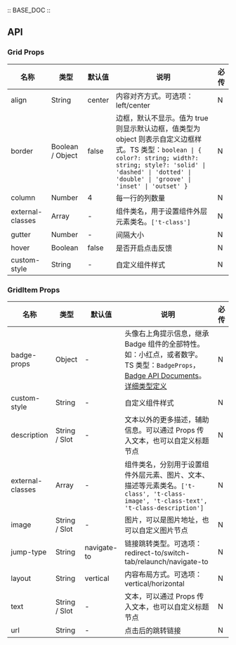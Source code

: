 :: BASE_DOC ::

## API
### Grid Props

名称 | 类型 | 默认值 | 说明 | 必传
-- | -- | -- | -- | --
align | String | center | 内容对齐方式。可选项：left/center | N
border | Boolean / Object | false | 边框，默认不显示。值为 true 则显示默认边框，值类型为 object 则表示自定义边框样式。TS 类型：`boolean \| { color?: string; width?: string; style?: 'solid' \| 'dashed' \| 'dotted' \| 'double' \| 'groove' \| 'inset' \| 'outset' }` | N
column | Number | 4 | 每一行的列数量 | N
external-classes | Array | - | 组件类名，用于设置组件外层元素类名。`['t-class']` | N
gutter | Number | - | 间隔大小 | N
hover | Boolean | false | 是否开启点击反馈 | N
custom-style | String | - | 自定义组件样式 | N

### GridItem Props

名称 | 类型 | 默认值 | 说明 | 必传
-- | -- | -- | -- | --
badge-props | Object | - | 头像右上角提示信息，继承 Badge 组件的全部特性。如：小红点，或者数字。TS 类型：`BadgeProps`，[Badge API Documents](./badge?tab=api)。[详细类型定义](https://github.com/Tencent/tdesign-miniprogram/tree/develop/src/grid/type.ts) | N
custom-style | String | - | 自定义组件样式 | N
description | String / Slot | - | 文本以外的更多描述，辅助信息。可以通过 Props 传入文本，也可以自定义标题节点 | N
external-classes | Array | - | 组件类名，分别用于设置组件外层元素、图片、文本、描述等元素类名。`['t-class', 't-class-image', 't-class-text', 't-class-description']` | N
image | String / Slot | - | 图片，可以是图片地址，也可以自定义图片节点 | N
jump-type | String | navigate-to | 链接跳转类型。可选项：redirect-to/switch-tab/relaunch/navigate-to | N
layout | String | vertical | 内容布局方式。可选项：vertical/horizontal | N
text | String / Slot | - | 文本，可以通过 Props 传入文本，也可以自定义标题节点 | N
url | String | - | 点击后的跳转链接 | N
